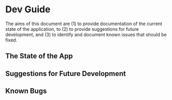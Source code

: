 # Dev Guide
The aims of this document are (1) to provide documentation of the current state of the application, to (2) to provide suggestions for future development, and (3) to identify and document known issues that should be fixed.

## The State of the App

## Suggestions for Future Development

## Known Bugs
